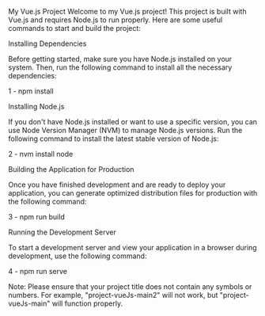 My Vue.js Project
Welcome to my Vue.js project! This project is built with Vue.js and requires Node.js to run properly. Here are some useful commands to start and build the project:

Installing Dependencies

Before getting started, make sure you have Node.js installed on your system. Then, run the following command to install all the necessary dependencies:

1 - npm install

Installing Node.js

If you don't have Node.js installed or want to use a specific version, you can use Node Version Manager (NVM) to manage Node.js versions. Run the following command to install the latest stable version of Node.js:

2 - nvm install node

Building the Application for Production

Once you have finished development and are ready to deploy your application, you can generate optimized distribution files for production with the following command:

3 - npm run build

Running the Development Server

To start a development server and view your application in a browser during development, use the following command:

4 - npm run serve




Note: Please ensure that your project title does not contain any symbols or numbers. For example, "project-vueJs-main2" will not work, but "project-vueJs-main" will function properly.
